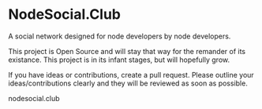 # NodeSocial.Club
A social network designed for node developers by node developers. 

This project is Open Source and will stay that way for the remander of its existance. 
This project is in its infant stages, but will hopefully grow.

If you have ideas or contributions, create a pull request. Please outline your ideas/contributions clearly and they will be reviewed as soon as possible.

nodesocial.club
